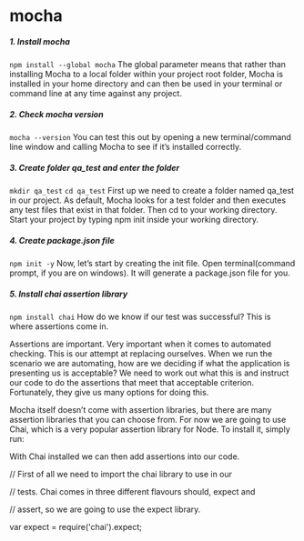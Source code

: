 # mocha


##### 1. Install mocha
```npm install --global mocha```
The global parameter means that rather than installing Mocha to a local folder within your project root folder, Mocha is installed in your home directory and can then be used in your terminal or command line at any time against any project.

##### 2. Check mocha version
```mocha --version```
You can test this out by opening a new terminal/command line window and calling Mocha to see if it’s installed correctly.

##### 3. Create folder qa_test and enter the folder
```mkdir qa_test```
```cd qa_test```
First up we need to create a folder named qa_test in our project. As default, Mocha looks for a test folder and then executes any test files that exist in that folder. Then cd to your working directory. Start your project by typing npm init inside your working directory.

##### 4. Create package.json file 
```npm init -y```
Now, let’s start by creating the init file. Open terminal(command prompt, if you are on windows). 
It will generate a package.json file for you.

##### 5. Install chai assertion library
```npm install chai```
How do we know if our test was successful? This is where assertions come in.

Assertions are important. Very important when it comes to automated checking. This is our attempt at replacing ourselves. When we run the scenario we are automating, how are we deciding if what the application is presenting us is acceptable? We need to work out what this is and instruct our code to do the assertions that meet that acceptable criterion. Fortunately, they give us many options for doing this.

Mocha itself doesn’t come with assertion libraries, but there are many assertion libraries that you can choose from. For now we are going to use Chai, which is a very popular assertion library for Node. To install it, simply run:

With Chai installed we can then add assertions into our code.

// First of all we need to import the chai library to use in our

// tests. Chai comes in three different flavours should, expect and

// assert, so we are going to use the expect library.

var expect = require('chai').expect;
